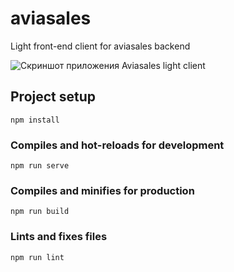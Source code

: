 # aviasales

Light front-end client for aviasales backend

![Скриншот приложения Aviasales light client](https://plsk.site/img/aviasales.jpg)

## Project setup
```
npm install
```

### Compiles and hot-reloads for development
```
npm run serve
```

### Compiles and minifies for production
```
npm run build
```

### Lints and fixes files
```
npm run lint
```
